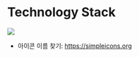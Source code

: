 # Technology Stack
<img src="https://img.shields.io/badge/기술이름-색상?style=for-the-badge&logo=아이콘이름&logoColor=white">

* 아이콘 이름 찾기: https://simpleicons.org
